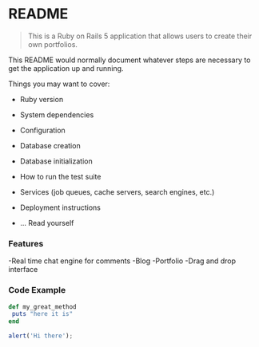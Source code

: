 # README

>This is a Ruby on Rails 5 application that allows users to create their own portfolios.

This README would normally document whatever steps are necessary to get the
application up and running.

Things you may want to cover:

* Ruby version

* System dependencies

* Configuration

* Database creation

* Database initialization

* How to run the test suite

* Services (job queues, cache servers, search engines, etc.)

* Deployment instructions

* ...
Read yourself

### Features

-Real time chat engine for comments
-Blog
-Portfolio
-Drag and drop interface

### Code Example

```ruby
def my_great_method
 puts "here it is"
end
```

 ```javascript
 alert('Hi there');
 ```